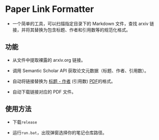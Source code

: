# Paper Link Formatter
- 一个简单的工具，可以扫描指定目录下的 Markdown 文件，查找 arxiv 链接，并将其替换为包含标题、作者和引用数等的规范化格式。

## 功能
- 从文件中提取裸露的 arxiv.org 链接。

- 调用 Semantic Scholar API 获取论文元数据（标题、作者、引用数）。

- 自动将链接替换为 [标题 - 作者](链接) (引用数) [PDF](本地路径)的格式。

- 自动下载链接对应的 PDF 文件。

## 使用方法
- 下载`release`

- 运行`run.bat`，出现弹窗选择你的笔记仓库路径。

